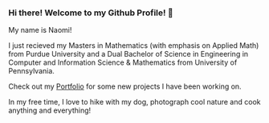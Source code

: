 ### Hi there! Welcome to my Github Profile! 👋

My name is Naomi!

I just recieved my Masters in Mathematics (with emphasis on Applied Math) from Purdue University and a Dual Bachelor of Science in Engineering in Computer and Information Science & Mathematics from University of Pennsylvania.

Check out my [Portfolio](https://github.com/NPopkin/Portfolio) for some new projects I have been working on. 

In my free time, I love to hike with my dog, photograph cool nature and cook anything and everything!
